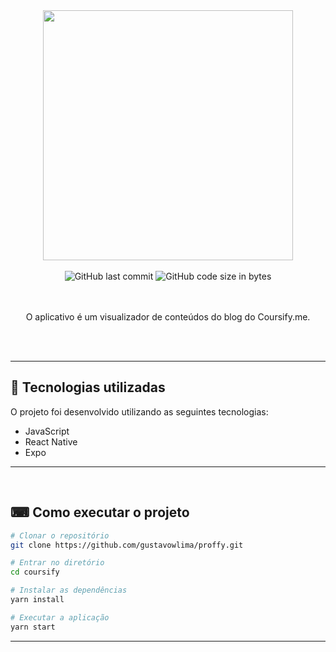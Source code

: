 <div align="center">
  <img src="https://blog.coursify.me/wp-content/uploads/2018/03/blog_logo2_new2.png" width="400" >
  <br/><br/>

  <img alt="GitHub last commit" src="https://img.shields.io/github/last-commit/gustavowlima/coursify?color=9871F5">

  <img alt="GitHub code size in bytes" src="https://img.shields.io/github/languages/code-size/gustavowlima/coursify?color=9871F5">
  
  <br/><br/>
O aplicativo é um visualizador de conteúdos do blog do Coursify.me.
  
</div>



 <br/><br/>

--- 


## 🚀 Tecnologias utilizadas

O projeto foi desenvolvido utilizando as seguintes tecnologias:

* JavaScript
* React Native
* Expo

--- 
<br/>

## ⌨ Como executar o projeto

```bash
# Clonar o repositório
git clone https://github.com/gustavowlima/proffy.git

# Entrar no diretório
cd coursify

# Instalar as dependências
yarn install

# Executar a aplicação
yarn start
```

---

